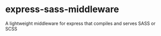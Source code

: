 # express-sass-middleware
A lightweight middleware for express that compiles and serves SASS or SCSS
